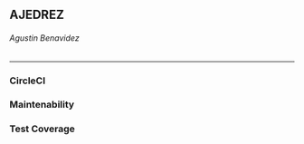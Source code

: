 ## AJEDREZ   
###### Agustin Benavidez
------------
### CircleCI


### Maintenability


### Test Coverage


